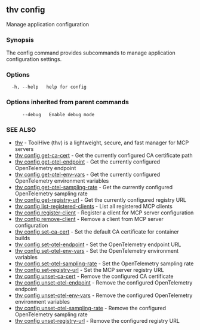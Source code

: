 ## thv config

Manage application configuration

### Synopsis

The config command provides subcommands to manage application configuration settings.

### Options

```
  -h, --help   help for config
```

### Options inherited from parent commands

```
      --debug   Enable debug mode
```

### SEE ALSO

* [thv](thv.md)	 - ToolHive (thv) is a lightweight, secure, and fast manager for MCP servers
* [thv config get-ca-cert](thv_config_get-ca-cert.md)	 - Get the currently configured CA certificate path
* [thv config get-otel-endpoint](thv_config_get-otel-endpoint.md)	 - Get the currently configured OpenTelemetry endpoint
* [thv config get-otel-env-vars](thv_config_get-otel-env-vars.md)	 - Get the currently configured OpenTelemetry environment variables
* [thv config get-otel-sampling-rate](thv_config_get-otel-sampling-rate.md)	 - Get the currently configured OpenTelemetry sampling rate
* [thv config get-registry-url](thv_config_get-registry-url.md)	 - Get the currently configured registry URL
* [thv config list-registered-clients](thv_config_list-registered-clients.md)	 - List all registered MCP clients
* [thv config register-client](thv_config_register-client.md)	 - Register a client for MCP server configuration
* [thv config remove-client](thv_config_remove-client.md)	 - Remove a client from MCP server configuration
* [thv config set-ca-cert](thv_config_set-ca-cert.md)	 - Set the default CA certificate for container builds
* [thv config set-otel-endpoint](thv_config_set-otel-endpoint.md)	 - Set the OpenTelemetry endpoint URL
* [thv config set-otel-env-vars](thv_config_set-otel-env-vars.md)	 - Set the OpenTelemetry environment variables
* [thv config set-otel-sampling-rate](thv_config_set-otel-sampling-rate.md)	 - Set the OpenTelemetry sampling rate
* [thv config set-registry-url](thv_config_set-registry-url.md)	 - Set the MCP server registry URL
* [thv config unset-ca-cert](thv_config_unset-ca-cert.md)	 - Remove the configured CA certificate
* [thv config unset-otel-endpoint](thv_config_unset-otel-endpoint.md)	 - Remove the configured OpenTelemetry endpoint
* [thv config unset-otel-env-vars](thv_config_unset-otel-env-vars.md)	 - Remove the configured OpenTelemetry environment variables
* [thv config unset-otel-sampling-rate](thv_config_unset-otel-sampling-rate.md)	 - Remove the configured OpenTelemetry sampling rate
* [thv config unset-registry-url](thv_config_unset-registry-url.md)	 - Remove the configured registry URL

